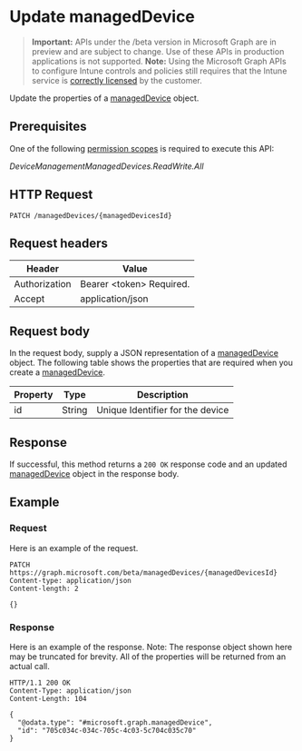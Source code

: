 ﻿# Update managedDevice

> **Important:** APIs under the /beta version in Microsoft Graph are in preview and are subject to change. Use of these APIs in production applications is not supported.
> **Note:** Using the Microsoft Graph APIs to configure Intune controls and policies still requires that the Intune service is [correctly licensed](https://go.microsoft.com/fwlink/?linkid=839381) by the customer.

Update the properties of a [managedDevice](https://developer.microsoft.com/en-us/graph/docs/api-reference/beta/api/resources/intune_endpointprotection_manageddevice.md) object.
## Prerequisites
One of the following [permission scopes](https://developer.microsoft.com/en-us/graph/docs/authorization/permission_scopes) is required to execute this API:

*DeviceManagementManagedDevices.ReadWrite.All*
## HTTP Request
<!-- {
  "blockType": "ignored"
}
-->
```http
PATCH /managedDevices/{managedDevicesId}
```

## Request headers
|Header|Value|
|---|---|
|Authorization|Bearer &lt;token&gt; Required.|
|Accept|application/json|

## Request body
In the request body, supply a JSON representation of a [managedDevice](https://developer.microsoft.com/en-us/graph/docs/api-reference/beta/api/resources/intune_endpointprotection_manageddevice.md) object.
The following table shows the properties that are required when you create a [managedDevice](https://developer.microsoft.com/en-us/graph/docs/api-reference/beta/api/resources/intune_endpointprotection_manageddevice.md).

|Property|Type|Description|
|---|---|---|
|id|String|Unique Identifier for the device|



## Response
If successful, this method returns a `200 OK` response code and an updated [managedDevice](https://developer.microsoft.com/en-us/graph/docs/api-reference/beta/api/resources/intune_endpointprotection_manageddevice.md) object in the response body.

## Example
### Request
Here is an example of the request.
```http
PATCH https://graph.microsoft.com/beta/managedDevices/{managedDevicesId}
Content-type: application/json
Content-length: 2

{}
```

### Response
Here is an example of the response. Note: The response object shown here may be truncated for brevity. All of the properties will be returned from an actual call.
```http
HTTP/1.1 200 OK
Content-Type: application/json
Content-Length: 104

{
  "@odata.type": "#microsoft.graph.managedDevice",
  "id": "705c034c-034c-705c-4c03-5c704c035c70"
}
```



